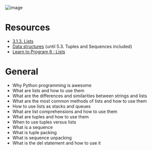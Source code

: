 ![image](https://s3.amazonaws.com/alx-intranet.hbtn.io/uploads/medias/2020/9/7e7834b535261d05532fb80a9304f7051c4ad7ac.gif?X-Amz-Algorithm=AWS4-HMAC-SHA256&X-Amz-Credential=AKIARDDGGGOUSBVO6H7D%2F20231201%2Fus-east-1%2Fs3%2Faws4_request&X-Amz-Date=20231201T181039Z&X-Amz-Expires=86400&X-Amz-SignedHeaders=host&X-Amz-Signature=c4d9ffaffe52d9ee0e7bec0d8dd9ae9f98c8dfba98fa30d9579f32556c979681)

# Resources

- [3.1.3. Lists](https://intranet.alxswe.com/rltoken/VarQbHxfmbnpGnaGp3Nb_A)
- [Data structures](https://intranet.alxswe.com/rltoken/2aa8Mp-V2eSieGeX3OX8yQ) (until 5.3. Tuples and Sequences included)
- [Learn to Program 6 : Lists](https://intranet.alxswe.com/rltoken/BX2_CuHj1sq4eYGiXbCYSg)

# General
- Why Python programming is awesome
- What are lists and how to use them
- What are the differences and similarities between strings and lists
- What are the most common methods of lists and how to use them
- How to use lists as stacks and queues
- What are list comprehensions and how to use them
- What are tuples and how to use them
- When to use tuples versus lists
- What is a sequence
- What is tuple packing
- What is sequence unpacking
- What is the del statement and how to use it
